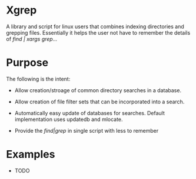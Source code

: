 # Xgrep

A library and script for linux users that combines indexing
directories and grepping files. Essentially it helps the user not have
to remember the details of *find | xargs grep...*


# Purpose

The following is the intent:

* Allow creation/stroage of common directory searches in a database.

* Allow creation of file filter sets that can be incorporated into a search.

* Automatically easy update of databases for searches. Default implementation uses updatedb and mlocate.

* Provide the *find|grep* in single script with less to remember

# Examples

* TODO


